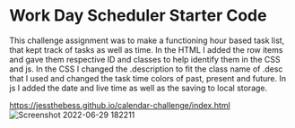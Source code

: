 # Work Day Scheduler Starter Code

This challenge assignment was to make a functioning hour based task list, that kept track of tasks as well as time.
In the HTML I added the row items and gave them respective ID and classes to help identify them in the CSS and js.
In the CSS I changed the .description to fit the class name of .desc that I used and changed the task time colors of past, present and future.
In js I added the date and live time as well as the saving to local storage.

https://jessthebess.github.io/calendar-challenge/index.html
![Screenshot 2022-06-29 182211](https://user-images.githubusercontent.com/102444946/176563876-be3af0d6-ff07-472b-a75c-3bc207c4d640.png)
